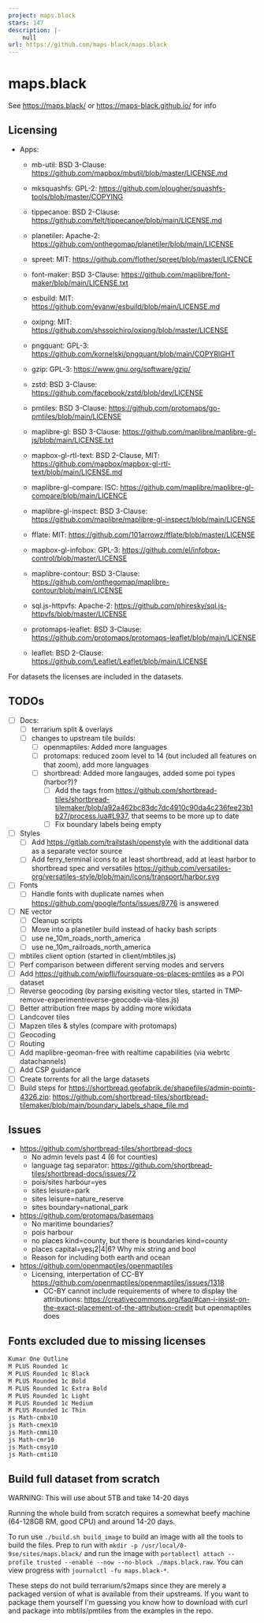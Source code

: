 ```yaml
---
project: maps.black
stars: 147
description: |-
    null
url: https://github.com/maps-black/maps.black
---
```


# maps.black

See <https://maps.black/> or <https://maps-black.github.io/> for info

## Licensing

- Apps:
  - mb-util: BSD 3-Clause: <https://github.com/mapbox/mbutil/blob/master/LICENSE.md>
  - mksquashfs: GPL-2: <https://github.com/plougher/squashfs-tools/blob/master/COPYING>
  - tippecanoe: BSD 2-Clause: <https://github.com/felt/tippecanoe/blob/main/LICENSE.md>
  - planetiler: Apache-2: <https://github.com/onthegomap/planetiler/blob/main/LICENSE>
  - spreet: MIT: <https://github.com/flother/spreet/blob/master/LICENCE>
  - font-maker: BSD 3-Clause: <https://github.com/maplibre/font-maker/blob/main/LICENSE.txt>
  - esbuild: MIT: <https://github.com/evanw/esbuild/blob/main/LICENSE.md>
  - oxipng: MIT: <https://github.com/shssoichiro/oxipng/blob/master/LICENSE>
  - pngquant: GPL-3: <https://github.com/kornelski/pngquant/blob/main/COPYRIGHT>
  - gzip: GPL-3: <https://www.gnu.org/software/gzip/>
  - zstd: BSD 3-Clause: <https://github.com/facebook/zstd/blob/dev/LICENSE>

  - pmtiles: BSD 3-Clause: <https://github.com/protomaps/go-pmtiles/blob/main/LICENSE>
  - maplibre-gl: BSD 3-Clause: <https://github.com/maplibre/maplibre-gl-js/blob/main/LICENSE.txt>
  - mapbox-gl-rtl-text: BSD 2-Clause, MIT: <https://github.com/mapbox/mapbox-gl-rtl-text/blob/main/LICENSE.md>
  - maplibre-gl-compare: ISC: <https://github.com/maplibre/maplibre-gl-compare/blob/main/LICENCE>
  - maplibre-gl-inspect: BSD 3-Clause: <https://github.com/maplibre/maplibre-gl-inspect/blob/main/LICENSE>
  - fflate: MIT: <https://github.com/101arrowz/fflate/blob/master/LICENSE>
  - mapbox-gl-infobox: GPL-3: <https://github.com/el/infobox-control/blob/master/LICENSE>
  - maplibre-contour: BSD 3-Clause: <https://github.com/onthegomap/maplibre-contour/blob/main/LICENSE>
  - sql.js-httpvfs: Apache-2: <https://github.com/phiresky/sql.js-httpvfs/blob/master/LICENSE>
  - protomaps-leaflet: BSD 3-Clause: <https://github.com/protomaps/protomaps-leaflet/blob/main/LICENSE>
  - leaflet: BSD 2-Clause: <https://github.com/Leaflet/Leaflet/blob/main/LICENSE>

For datasets the licenses are included in the datasets.

## TODOs

- [ ] Docs:
  - [ ] terrarium split & overlays
  - [ ] changes to upstream tile builds:
    - [ ] openmaptiles: Added more languages
    - [ ] protomaps: reduced zoom level to 14 (but included all features on that zoom), add more languages
    - [ ] shortbread: Added more langauges, added some poi types (harbor?)?
      - [ ] Add the tags from <https://github.com/shortbread-tiles/shortbread-tilemaker/blob/a92a462bc83dc7dc4910c90da4c236fee23b1b27/process.lua#L937>, that seems to be more up to date
      - [ ] Fix boundary labels being empty
- [ ] Styles
  - [ ] Add <https://gitlab.com/trailstash/openstyle> with the additional data as a separate vector source
  - [ ] Add ferry_terminal icons to at least shortbread, add at least harbor to shortbread spec and versatiles <https://github.com/versatiles-org/versatiles-style/blob/main/icons/transport/harbor.svg>
- [ ] Fonts
  - [ ] Handle fonts with duplicate names when <https://github.com/google/fonts/issues/8776> is answered
- [ ] NE vector
  - [ ] Cleanup scripts
  - [ ] Move into a planetiler build instead of hacky bash scripts
  - [ ] use ne_10m_roads_north_america
  - [ ] use ne_10m_railroads_north_america
- [ ] mbtiles client option (started in client/mbtiles.js)
- [ ] Perf comparison between different serving modes and servers
- [ ] Add <https://github.com/wipfli/foursquare-os-places-pmtiles> as a POI dataset
- [ ] Reverse geocoding (by parsing exisiting vector tiles, started in TMP-remove-experimentreverse-geocode-via-tiles.js)
- [ ] Better attribution free maps by adding more wikidata
- [ ] Landcover tiles
- [ ] Mapzen tiles & styles (compare with protomaps)
- [ ] Geocoding
- [ ] Routing
- [ ] Add maplibre-geoman-free with realtime capabilities (via webrtc datachannels)
- [ ] Add CSP guidance
- [ ] Create torrents for all the large datasets
- [ ] Build steps for <https://shortbread.geofabrik.de/shapefiles/admin-points-4326.zip>: <https://github.com/shortbread-tiles/shortbread-tilemaker/blob/main/boundary_labels_shape_file.md>

## Issues

- <https://github.com/shortbread-tiles/shortbread-docs>
  - No admin levels past 4 (6 for counties)
  - language tag separator: <https://github.com/shortbread-tiles/shortbread-docs/issues/72>
  - pois/sites harbour=yes
  - sites leisure=park
  - sites leisure=nature_reserve
  - sites boundary=national_park
- <https://github.com/protomaps/basemaps>
  - No maritime boundaries?
  - pois harbour
  - no places kind=county, but there is boundaries kind=county
  - places capital=yes¡2|4|6? Why mix string and bool
  - Reason for including both earth and ocean
- <https://github.com/openmaptiles/openmaptiles>
  - Licensing, interpertation of CC-BY <https://github.com/openmaptiles/openmaptiles/issues/1318>
    - CC-BY cannot include requirements of where to display the attributions: <https://creativecommons.org/faq/#can-i-insist-on-the-exact-placement-of-the-attribution-credit> but openmaptiles does

## Fonts excluded due to missing licenses

```txt
Kumar One Outline
M PLUS Rounded 1c
M PLUS Rounded 1c Black
M PLUS Rounded 1c Bold
M PLUS Rounded 1c Extra Bold
M PLUS Rounded 1c Light
M PLUS Rounded 1c Medium
M PLUS Rounded 1c Thin
js Math-cmbx10
js Math-cmex10
js Math-cmmi10
js Math-cmr10
js Math-cmsy10
js Math-cmti10
```

## Build full dataset from scratch

WARNING: This will use about 5TB and take 14-20 days

Running the whole build from scratch requires a somewhat beefy machine (64-128GB RM, good CPU) and around 14-20 days.

To run use `./build.sh build_image` to build an image with all the tools to build the files. Prep to run with `mkdir -p /usr/local/0-9se/sites/maps.black/` and run the image with `portablectl attach --profile trusted --enable --now --no-block ./maps.black.raw`. You can view progress with `journalctl -fu maps.black-*`.

These steps do not build terrarium/s2maps since they are merely a packaged version of what is available from their upstreams. If you want to package them yourself I'm guessing you know how to download with curl and package into mbtils/pmtiles from the examples in the repo.

